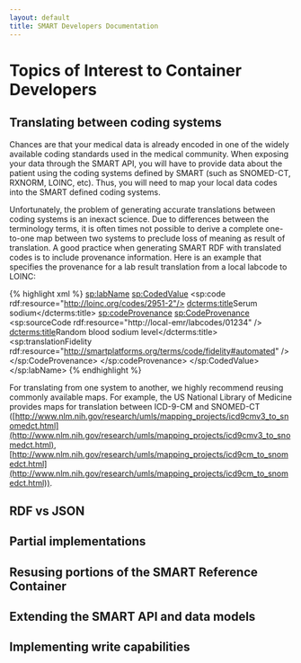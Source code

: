 ```yaml
---
layout: default
title: SMART Developers Documentation
---
```


# Topics of Interest to Container Developers

## Translating between coding systems

Chances are that your medical data is already encoded in one of the widely available coding
standards used in the medical community. When exposing your data through the SMART API,
you will have to provide data about the patient using the coding systems defined by
SMART (such as SNOMED-CT, RXNORM, LOINC, etc). Thus, you will need to map your local
data codes into the SMART defined coding systems.

Unfortunately, the problem of generating accurate translations between coding
systems is an inexact science. Due to differences between the terminology terms,
it is often times not possible to derive a complete one-to-one map between
two systems to preclude loss of meaning as result of translation. A good
practice when generating SMART RDF with translated codes is to include
provenance information. Here is an example that specifies the provenance for 
a lab result translation from a local labcode to LOINC:

{% highlight xml %}
<sp:labName>
    <sp:CodedValue>
        <sp:code rdf:resource="http://loinc.org/codes/2951-2"/>
        <dcterms:title>Serum sodium</dcterms:title>
        <sp:codeProvenance>
            <sp:CodeProvenance>
                <sp:sourceCode rdf:resource="http://local-emr/labcodes/01234" />
                <dcterms:title>Random blood sodium level</dcterms:title>
                <sp:translationFidelity rdf:resource="http://smartplatforms.org/terms/code/fidelity#automated" />
            </sp:CodeProvenance>
        </sp:codeProvenance>
    </sp:CodedValue>
</sp:labName>
{% endhighlight %}

For translating from one system to another, we highly recommend reusing commonly
available maps. For example, the US National Library of Medicine provides maps for 
translation between ICD-9-CM and SNOMED-CT 
([http://www.nlm.nih.gov/research/umls/mapping_projects/icd9cmv3_to_snomedct.html](http://www.nlm.nih.gov/research/umls/mapping_projects/icd9cmv3_to_snomedct.html),
[http://www.nlm.nih.gov/research/umls/mapping_projects/icd9cm_to_snomedct.html](http://www.nlm.nih.gov/research/umls/mapping_projects/icd9cm_to_snomedct.html)).

## RDF vs JSON

## Partial implementations

## Resusing portions of the SMART Reference Container

## Extending the SMART API and data models

## Implementing write capabilities